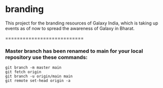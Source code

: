 # branding
This project for the branding resources of Galaxy India, which is taking up events as of now to spread the awareness of Galaxy in Bharat.


===========================
### Master branch has been renamed to main for your local repository use these commands:

```
git branch -m master main
git fetch origin
git branch -u origin/main main
git remote set-head origin -a
```
